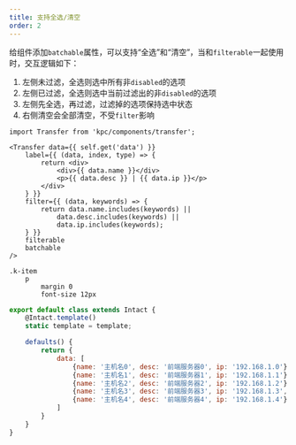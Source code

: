 ```yaml
---
title: 支持全选/清空
order: 2
---
```


给组件添加`batchable`属性，可以支持“全选”和“清空”，当和`filterable`一起使用时，交互逻辑如下：

1. 左侧未过滤，全选则选中所有非`disabled`的选项
2. 左侧已过滤，全选则选中当前过滤出的非`disabled`的选项
3. 左侧先全选，再过滤，过滤掉的选项保持选中状态
4. 右侧清空会全部清空，不受`filter`影响

```vdt
import Transfer from 'kpc/components/transfer';

<Transfer data={{ self.get('data') }} 
    label={{ (data, index, type) => {
        return <div>
            <div>{{ data.name }}</div>
            <p>{{ data.desc }} | {{ data.ip }}</p>
        </div>
    } }}
    filter={{ (data, keywords) => {
        return data.name.includes(keywords) || 
            data.desc.includes(keywords) ||
            data.ip.includes(keywords);
    } }}
    filterable
    batchable
/>
```

```styl
.k-item
    p
        margin 0
        font-size 12px
```

```js
export default class extends Intact {
    @Intact.template()
    static template = template;

    defaults() {
        return {
            data: [
                {name: '主机名0', desc: '前端服务器0', ip: '192.168.1.0'},
                {name: '主机名1', desc: '前端服务器1', ip: '192.168.1.1'},
                {name: '主机名2', desc: '前端服务器2', ip: '192.168.1.2'},
                {name: '主机名3', desc: '前端服务器3', ip: '192.168.1.3', disabled: true},
                {name: '主机名4', desc: '前端服务器4', ip: '192.168.1.4'},
            ]
        }
    }
}
```

